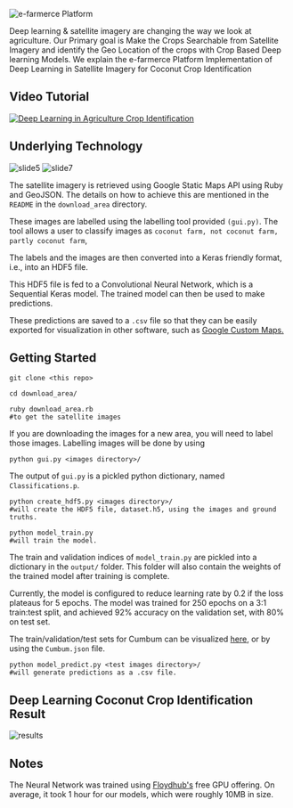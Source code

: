 ![e-farmerce Platform](http://e-farmerce.com/logo.jpg)

Deep learning & satellite imagery are changing the way we look at agriculture. Our Primary goal is Make the Crops Searchable from Satellite Imagery and identify the Geo Location of the crops with Crop Based Deep learning Models.
We explain the e-farmerce Platform Implementation of Deep Learning in Satellite Imagery for Coconut Crop Identification
## Video Tutorial
[![Deep Learning in Agriculture Crop Identification ](https://user-images.githubusercontent.com/30501155/28919964-6422f546-786d-11e7-9267-97361f0df49c.png)](https://youtu.be/u87eDKkTmNU "Deep Learning in Agriculture Crop Identification ")

## Underlying Technology
![slide5](https://user-images.githubusercontent.com/30501155/28920256-9d9ea2a6-786e-11e7-9239-59ae8ae8ffe5.PNG)
![slide7](https://user-images.githubusercontent.com/30501155/28920279-b32886e6-786e-11e7-9ae6-3f24b12393d8.PNG)

The satellite imagery is retrieved using Google Static Maps API using Ruby and GeoJSON. The details on how to achieve this are mentioned in the ```README``` in the ```download_area``` directory.

These images are labelled using the labelling tool provided ```(gui.py)```. The tool allows a user to classify images as ```coconut farm, not coconut farm, partly coconut farm```, 

The labels and the images are then converted into a Keras friendly format, i.e., into an HDF5 file.

This HDF5 file is fed to a Convolutional Neural Network, which is a Sequential Keras model. The trained model can then be used to make predictions.

These predictions are saved to a ```.csv``` file so that they can be easily exported for visualization in other software, such as [Google Custom Maps.](
https://www.google.com/mymaps/)

## Getting Started

	git clone <this repo> 

	cd download_area/

	ruby download_area.rb 
	#to get the satellite images


If you are downloading the images for a new area, you will need to label those images. 
Labelling images will be done by using 

	python gui.py <images directory>/

The output of ```gui.py``` is a pickled python dictionary, named ```Classifications.p```.

	python create_hdf5.py <images directory>/
	#will create the HDF5 file, dataset.h5, using the images and ground truths.

	python model_train.py 
	#will train the model.

The train and validation indices of ```model_train.py``` are pickled into a dictionary in the ```output/``` folder. This folder will also contain the weights of the trained model after training is complete.

Currently, the model is configured to reduce learning rate by 0.2 if the loss plateaus for 5 epochs.
The model was trained for 250 epochs on a 3:1 train:test split, and achieved 92% accuracy on the validation set, with 80% on test set.

The train/validation/test sets for Cumbum can be visualized [here](http://bl.ocks.org/anonymous/raw/d8757753ccf9996543f2a046a5d86e8e/), or by using the ```Cumbum.json``` file.



	python model_predict.py <test images directory>/
	#will generate predictions as a .csv file.

## Deep Learning Coconut Crop Identification Result

![results](https://user-images.githubusercontent.com/30501155/28920401-4e7e2f38-786f-11e7-9de7-564e607efac1.png)

## Notes

The Neural Network was trained using [Floydhub's](http://floydhub.com) free GPU offering. On average, it took 1 hour for our models, which were roughly 10MB in size.
